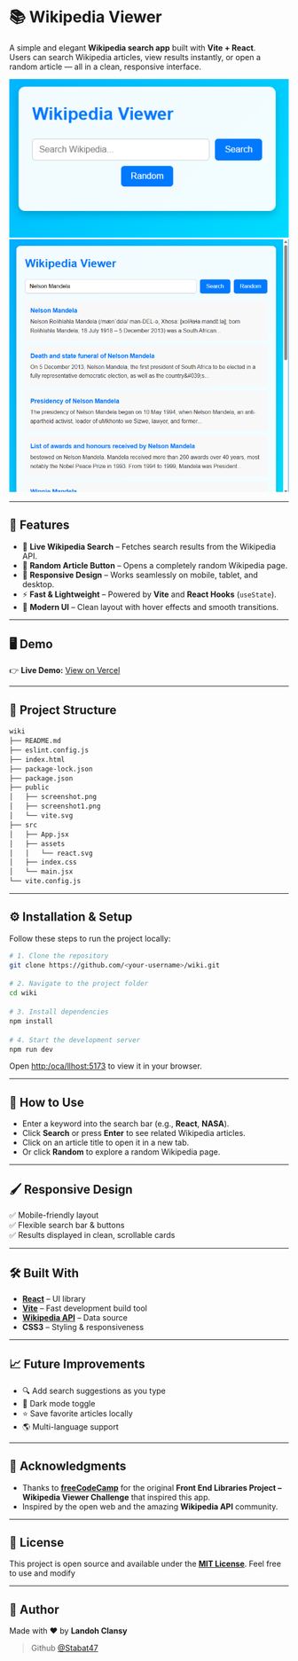 # 📚 Wikipedia Viewer

A simple and elegant **Wikipedia search app** built with **Vite + React**.  
Users can search Wikipedia articles, view results instantly, or open a random article — all in a clean, responsive interface.

![App Screenshot](./public/screenshot.png)
![sreenshoot2](./public/screenshot1.png)

---

## 🚀 Features

- 🔎 **Live Wikipedia Search** – Fetches search results from the Wikipedia API.  
- 🎲 **Random Article Button** – Opens a completely random Wikipedia page.  
- 📱 **Responsive Design** – Works seamlessly on mobile, tablet, and desktop.  
- ⚡ **Fast & Lightweight** – Powered by **Vite** and **React Hooks** (`useState`).  
- 🎨 **Modern UI** – Clean layout with hover effects and smooth transitions.  

---

## 🖥️ Demo

👉 **Live Demo:** [View on Vercel](#) 

---

## 📂 Project Structure
```bash
wiki
├── README.md
├── eslint.config.js
├── index.html
├── package-lock.json
├── package.json
├── public
│   ├── screenshot.png
│   ├── screenshot1.png
│   └── vite.svg
├── src
│   ├── App.jsx
│   ├── assets
│   │   └── react.svg
│   ├── index.css
│   └── main.jsx
└── vite.config.js
```


---

## ⚙️ Installation & Setup

Follow these steps to run the project locally:

```bash
# 1. Clone the repository
git clone https://github.com/<your-username>/wiki.git

# 2. Navigate to the project folder
cd wiki

# 3. Install dependencies
npm install

# 4. Start the development server
npm run dev
```
Open [http:/oca/llhost:5173](http:/oca/llhost:5173)
 to view it in your browser.

---
## 📖 How to Use

- Enter a keyword into the search bar (e.g., **React**, **NASA**).
- Click **Search** or press **Enter** to see related Wikipedia articles.
- Click on an article title to open it in a new tab.
- Or click **Random** to explore a random Wikipedia page.

---

## 🖌️ Responsive Design

✅ Mobile-friendly layout  
✅ Flexible search bar & buttons  
✅ Results displayed in clean, scrollable cards  

---

## 🛠️ Built With

- **[React](https://react.dev/)** – UI library  
- **[Vite](https://vitejs.dev/)** – Fast development build tool  
- **[Wikipedia API](https://www.mediawiki.org/wiki/API:Main_page)** – Data source  
- **CSS3** – Styling & responsiveness  

---

## 📈 Future Improvements

- 🔍 Add search suggestions as you type  
- 🌙 Dark mode toggle  
- ⭐ Save favorite articles locally  
- 🌎 Multi-language support  

---

## 🙏 Acknowledgments

- Thanks to **[freeCodeCamp](https://www.freecodecamp.org/)** for the original **Front End Libraries Project – Wikipedia Viewer Challenge** that inspired this app.  
- Inspired by the open web and the amazing **Wikipedia API** community.

---

## 📜 License

This project is open source and available under the **[MIT License](LICENSE)**. Feel free to use and modify

---

## 👤 Author

Made with ❤️ by **Landoh Clansy**
> Github [@Stabat47](github.com/Stabat47)
